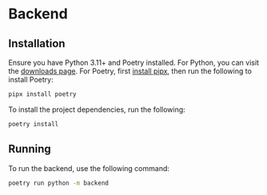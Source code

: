 # Backend

## Installation

Ensure you have Python 3.11+ and Poetry installed.
For Python, you can visit the [downloads page](https://www.python.org/downloads/).
For Poetry, first [install pipx](https://pipx.pypa.io/stable/installation/),
then run the following to install Poetry:

```sh
pipx install poetry
```

To install the project dependencies, run the following:

```sh
poetry install
```

## Running

To run the backend, use the following command:

```sh
poetry run python -m backend
```

